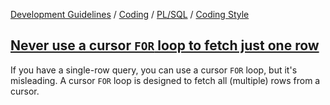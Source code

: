 [Development Guidelines](../../../../README.md) / [Coding](../../../../README.md#coding) / [PL/SQL](../../../../README.md#coding_pl_sql) / [Coding Style](../../../../doc/coding/pl_sql/coding_style.md)

## [Never use a cursor `FOR` loop to fetch just one row](../../../../doc/coding/pl_sql/coding_style.md#Fetch1Row)

If you have a single-row query, you can use a cursor `FOR` loop, but it's misleading. A cursor `FOR` loop is designed to fetch all (multiple) rows from a cursor.
